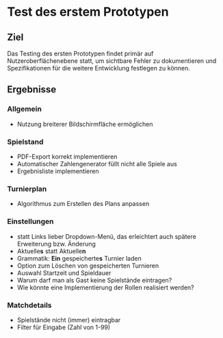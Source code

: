 # Test des erstem Prototypen
## Ziel
Das Testing des ersten Prototypen findet primär auf Nutzeroberflächenebene statt, um sichtbare Fehler zu dokumentieren und Spezifikationen für die weitere Entwicklung festlegen zu können.

## Ergebnisse

### Allgemein
* Nutzung breiterer Bildschirmfläche ermöglichen

### Spielstand
* PDF-Export korrekt implementieren
* Automatischer Zahlengenerator füllt nicht alle Spiele aus
* Ergebnisliste implementieren

### Turnierplan
* Algorithmus zum Erstellen des Plans anpassen

### Einstellungen
* statt Links lieber Dropdown-Menü, das erleichtert auch spätere Erweiterung bzw. Änderung
* Aktuelle**s** statt  Aktuelle**n**
* Grammatik: **Ein** gespeicherte**s** Turnier laden
* Option zum Löschen von gespeicherten Turnieren
* Auswahl Startzeit und Spieldauer
* Warum darf man als Gast keine Spielstände eintragen?
* Wie könnte eine Implementierung der Rollen realisiert werden?

### Matchdetails
* Spielstände nicht (immer) eintragbar
* Filter für Eingabe (Zahl von 1-99)